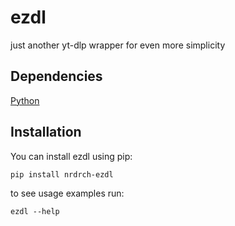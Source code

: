 # ezdl
just another yt-dlp wrapper for even more simplicity

## Dependencies
[Python](https://www.python.org/downloads/)
## Installation

You can install ezdl using pip:

```pwsh
pip install nrdrch-ezdl
```
to see usage examples run:
```pwsh
ezdl --help
```
